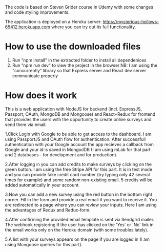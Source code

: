 The code is based on Steven Grider course in Udemy with some changes and code styling improvements.

The application is deployed on a Heroku server: https://mysterious-hollows-65412.herokuapp.com where you can try out its full functionality.

# How to use the downloaded files

1) Run "npm install" in the extracted folder to install all dependenices
2) Run "npm run dev" to view the project in the browser 
NB: I am using the "concurrently" library so that Express server and React dev server communicate properly

# How does it work

This is a web application with NodeJS for backend (incl. ExpressJS, Passport, OAuth, MongoDB and Mongoose) and React+Redux for frontend that provides the users with the opportunity to create online surveys and send them via email.

1.Click Login with Google to be able to get access to the dashboard. I am using PassportJS and OAuth flow for authentication. After successfull authentication with your Google account the app recieves a callback from Google and your id is saved in MongodDB (I am using mLab for that part and 2 databases - for development and for production).

2.After logging in you can add credits to make surveys by clicking on the green button. I am using the free Stripe API for this part. It is in test mode and you can provide fake credit card number (try typing only 42 several times for example) and some random non-existing email. 5 credits will be added automatically in your account.

3.Now you can add a new survey using the red button in the bottom right corner. Fill in the form and provide a real email if you want to receive it. You are redirected to a page where you can review your inputs. Here I am using the advantages of Redux and Redux-form. 

4.After confirming the provided email template is sent via Sendgrid mailer. The webhook registering if the user has clicked on the 'Yes' or 'No' link in the email works only on the Heroku domain (with some troubles lately).

5.A list with your surveys appears on the page if you are logged in (I am using Mongoose queries for this part).

